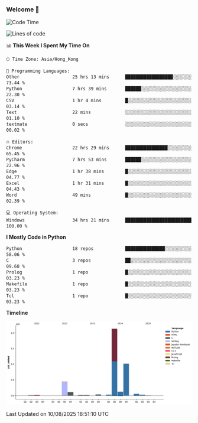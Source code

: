 ### Welcome 👋

<!--START_SECTION:waka-->
![Code Time](http://img.shields.io/badge/Code%20Time-2%2C435%20hrs%2056%20mins-blue)

![Lines of code](https://img.shields.io/badge/From%20Hello%20World%20I%27ve%20Written-4.0%20million%20lines%20of%20code-blue)

📊 **This Week I Spent My Time On** 

```text
🕑︎ Time Zone: Asia/Hong_Kong

💬 Programming Languages: 
Other                    25 hrs 13 mins      ██████████████████░░░░░░░   73.44 % 
Python                   7 hrs 39 mins       ██████░░░░░░░░░░░░░░░░░░░   22.30 % 
CSV                      1 hr 4 mins         █░░░░░░░░░░░░░░░░░░░░░░░░   03.14 % 
Text                     22 mins             ░░░░░░░░░░░░░░░░░░░░░░░░░   01.10 % 
textmate                 0 secs              ░░░░░░░░░░░░░░░░░░░░░░░░░   00.02 % 

🔥 Editors: 
Chrome                   22 hrs 29 mins      ████████████████░░░░░░░░░   65.45 % 
PyCharm                  7 hrs 53 mins       ██████░░░░░░░░░░░░░░░░░░░   22.96 % 
Edge                     1 hr 38 mins        █░░░░░░░░░░░░░░░░░░░░░░░░   04.77 % 
Excel                    1 hr 31 mins        █░░░░░░░░░░░░░░░░░░░░░░░░   04.43 % 
Word                     49 mins             █░░░░░░░░░░░░░░░░░░░░░░░░   02.39 % 

💻 Operating System: 
Windows                  34 hrs 21 mins      █████████████████████████   100.00 % 
```

**I Mostly Code in Python** 

```text
Python                   18 repos            ███████████████░░░░░░░░░░   58.06 % 
C                        3 repos             ██░░░░░░░░░░░░░░░░░░░░░░░   09.68 % 
Prolog                   1 repo              █░░░░░░░░░░░░░░░░░░░░░░░░   03.23 % 
Makefile                 1 repo              █░░░░░░░░░░░░░░░░░░░░░░░░   03.23 % 
Tcl                      1 repo              █░░░░░░░░░░░░░░░░░░░░░░░░   03.23 % 
```



**Timeline**

![Lines of Code chart](https://raw.githubusercontent.com/xhj2501/xhj2501/main/assets/bar_graph.png)


 Last Updated on 10/08/2025 18:51:10 UTC
<!--END_SECTION:waka-->

